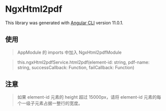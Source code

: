 # NgxHtml2pdf

This library was generated with [Angular CLI](https://github.com/angular/angular-cli) version 11.0.1.

## 使用

> AppModule 的 imports 中加入 NgxHtml2pdfModule

> this.ngxHtml2pdfService.html2pdf(element-id: string, pdf-name: string, successCallback: Function, failCallback: Function)

## 注意

> 如果 element-id 元素的 height 超过 15000px，请将 element-id 元素的每个一级子元素占据一整行的宽度。
